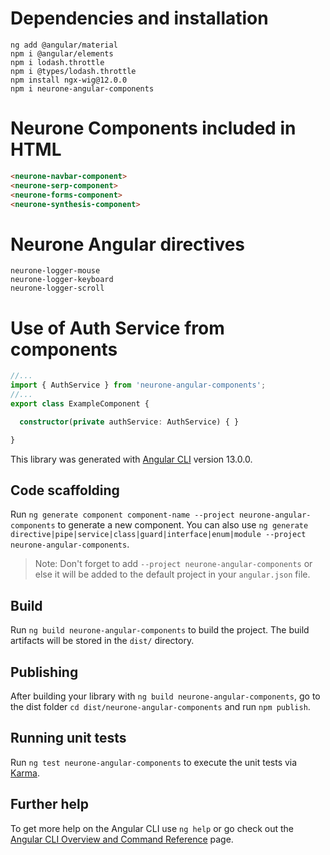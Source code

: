 # Dependencies and installation

```
ng add @angular/material
npm i @angular/elements
npm i lodash.throttle
npm i @types/lodash.throttle
npm install ngx-wig@12.0.0
npm i neurone-angular-components
```

# Neurone Components included in HTML

```html
<neurone-navbar-component>
<neurone-serp-component>
<neurone-forms-component>
<neurone-synthesis-component>
```

# Neurone Angular directives

```
neurone-logger-mouse
neurone-logger-keyboard
neurone-logger-scroll
```

# Use of Auth Service from components
```ts
//...
import { AuthService } from 'neurone-angular-components';
//...
export class ExampleComponent {

  constructor(private authService: AuthService) { }

}

```

This library was generated with [Angular CLI](https://github.com/angular/angular-cli) version 13.0.0.

## Code scaffolding

Run `ng generate component component-name --project neurone-angular-components` to generate a new component. You can also use `ng generate directive|pipe|service|class|guard|interface|enum|module --project neurone-angular-components`.
> Note: Don't forget to add `--project neurone-angular-components` or else it will be added to the default project in your `angular.json` file. 

## Build

Run `ng build neurone-angular-components` to build the project. The build artifacts will be stored in the `dist/` directory.

## Publishing

After building your library with `ng build neurone-angular-components`, go to the dist folder `cd dist/neurone-angular-components` and run `npm publish`.

## Running unit tests

Run `ng test neurone-angular-components` to execute the unit tests via [Karma](https://karma-runner.github.io).

## Further help

To get more help on the Angular CLI use `ng help` or go check out the [Angular CLI Overview and Command Reference](https://angular.io/cli) page.
